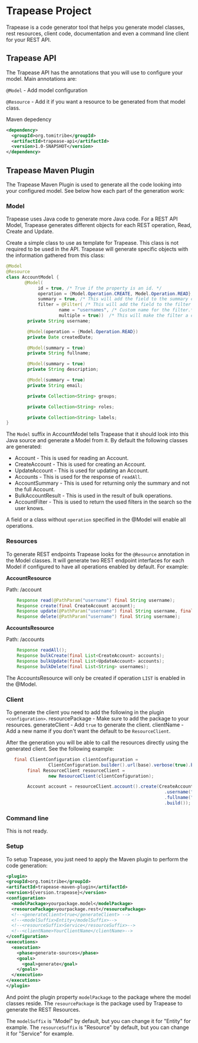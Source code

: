 # Trapease Project

Trapease is a code generator tool that helps you generate model classes, rest resources, client code, documentation and 
even a command line client for your REST API.

## Trapease API

The Trapease API has the annotations that you will use to configure your model.
Main annotations are:

```@Model```  - Add model configuration

```@Resource```  - Add it if you want a resource to be generated from that model class.

Maven depedency
```xml
<dependency>
  <groupId>org.tomitribe</groupId>
  <artifactId>trapease-api</artifactId>
  <version>1.0-SNAPSHOT</version>
</dependency>
```

## Trapease Maven Plugin
The Trapease Maven Plugin is used to generate all the code looking into your configured model. See below how each part of the generation work:

### Model

Trapease uses Java code to generate more Java code. For a REST API Model, Trapease generates different objects for each 
REST operation, Read, Create and Update.

Create a simple class to use as template for Trapease. This class is not required to be used in the API. Trapease will 
generate specific objects with the information gathered from this class: 

```java
@Model
@Resource
class AccountModel {
       @Model(
            id = true, /* True if the property is an id. */
            operation = {Model.Operation.CREATE, Model.Operation.READ}, /* You can control the generation this in a class or field. A field marked with ```Model.Operation.READ``` will only be generated for the Read version of the class.*/
            summary = true, /* This will add the field to the summary class. This class will only be created if at least one field is summary. */
            filter = @Filter( /* This will add the field to the filter class. This class will only be created if at least one field is filter.*/
                    name = "usernames", /* Custom name for the filter.*/
                    multiple = true))  /* This will make the filter a collection. */
        private String username;

        @Model(operation = {Model.Operation.READ})
        private Date createdDate;

        @Model(summary = true)
        private String fullname;

        @Model(summary = true)
        private String description;

        @Model(summary = true)
        private String email;

        private Collection<String> groups;

        private Collection<String> roles;

        private Collection<String> labels;
}
``` 

The ```Model``` suffix in AccountModel tells Trapease that it should look into this Java source and generate a Model from it. By default the following classes are generated:

* Account - This is used for reading an Account.
* CreateAccount - This is used for creating an Account.
* UpdateAccount - This is used for updating an Account.
* Accounts - This is used for the response of ```readAll```.
* AccountSummary - This is used for returning only the summary and not the full Account.
* BulkAccountResult - This is used in the result of bulk operations.
* AccountFilter - This is used to return the used filters in the search so the user knows.

A field or a class without ```operation``` specified in the @Model will enable all operations.

### Resources

To generate REST endpoints Trapease looks for the ```@Resource``` annotation in the Model classes. It will generate two
REST endpoint interfaces for each Model if configured to have all operations enabled by default. For example:

**AccountResource**

Path: /account
```java
    Response read(@PathParam("username") final String username);
    Response create(final CreateAccount account);
    Response update(@PathParam("username") final String username, final UpdateAccount account);
    Response delete(@PathParam("username") final String username);
```

**AccountsResource**

 Path: /accounts
```java
    Response readAll();
    Response bulkCreate(final List<CreateAccount> accounts);
    Response bulkUpdate(final List<UpdateAccount> accounts);
    Response bulkDelete(final List<String> usernames);
```
The AccountsResource will only be created if operation ```LIST``` is enabled in the @Model.


### Client
To generate the client you need to add the following in the plugin ```<configuration>```.
resourcePackage - Make sure to add the package to your resources.
generateClient - Add ```true``` to generate the client.
clientName - Add a new name if you don't want the default to be ```ResourceClient```.

After the generation you will be able to call the resources directly using the generated client. See the following example:

```java
   final ClientConfiguration clientConfiguration =
                ClientConfiguration.builder().url(base).verbose(true).build();
        final ResourceClient resourceClient =
                new ResourceClient(clientConfiguration);

        Account account = resourceClient.account().create(CreateAccount.builder()
                                                            .username("naruto")
                                                            .fullname("Naruto")
                                                            .build());
```

### Command line

This is not ready.

### Setup

To setup Trapease, you just need to apply the Maven plugin to perform the code generation:

```xml
<plugin>
<groupId>org.tomitribe</groupId>
<artifactId>trapease-maven-plugin</artifactId>
<version>${version.trapease}</version>
<configuration>
  <modelPackage>yourpackage.model</modelPackage>
  <resourcePackage>yourpackage.rest</resourcePackage>
  <!--<generateClient>true</generateClient> -->
  <!--<modelSuffix>Entity</modelSuffix>-->
  <!--<resourceSuffix>Service</resourceSuffix>-->
  <!--<clientName>YourClientName</clientName>-->
</configuration>
<executions>
  <execution>
    <phase>generate-sources</phase>
    <goals>
      <goal>generate</goal>
    </goals>
  </execution>
</executions>
</plugin>
``` 

And point the plugin property ```modelPackage``` to the package where the model classes reside. The 
```resourcePackage``` is the package used by Trapease to generate the REST Resources.

The ```modelSuffix``` is "<class-name>Model" by default, but you can change it for "<class-name>Entity" for example.
The ```resourceSuffix``` is "<class-name>Resource" by default, but you can change it for "<class-name>Service" for example.



